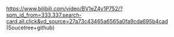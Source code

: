 https://www.bilibili.com/video/BV1eZ4y1P752/?spm_id_from=333.337.search-card.all.click&vd_source=27a73c43465a6565a0fa9cda695b4cad (Soucetree+github)
